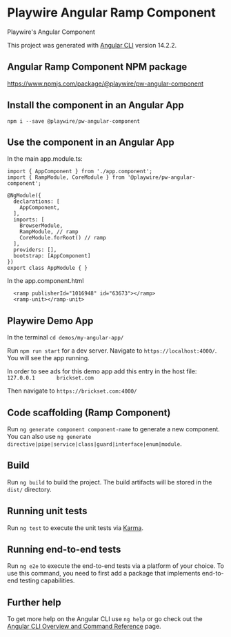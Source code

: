 # Playwire Angular Ramp Component

Playwire's Angular Component 

This project was generated with [Angular CLI](https://github.com/angular/angular-cli) version 14.2.2.

## Angular Ramp Component NPM package

https://www.npmjs.com/package/@playwire/pw-angular-component

## Install the component in an Angular App

`npm i --save @playwire/pw-angular-component`

## Use the component in an Angular App

In the main app.module.ts:
```
import { AppComponent } from './app.component';
import { RampModule, CoreModule } from '@playwire/pw-angular-component';

@NgModule({
  declarations: [
    AppComponent,
  ],
  imports: [
    BrowserModule,
    RampModule, // ramp
    CoreModule.forRoot() // ramp
  ],
  providers: [],
  bootstrap: [AppComponent]
})
export class AppModule { }
```

In the app.component.html
```
  <ramp publisherId="1016948" id="63673"></ramp>
  <ramp-unit></ramp-unit>
```

## Playwire Demo App

In the terminal `cd demos/my-angular-app/`

Run `npm run start` for a dev server. Navigate to `https://localhost:4000/`. You will see the app running.

In order to see ads for this demo app add this entry in the host file:
`127.0.0.1       brickset.com`

Then navigate to `https://brickset.com:4000/`

## Code scaffolding (Ramp Component)

Run `ng generate component component-name` to generate a new component. You can also use `ng generate directive|pipe|service|class|guard|interface|enum|module`.

## Build

Run `ng build` to build the project. The build artifacts will be stored in the `dist/` directory.

## Running unit tests

Run `ng test` to execute the unit tests via [Karma](https://karma-runner.github.io).

## Running end-to-end tests

Run `ng e2e` to execute the end-to-end tests via a platform of your choice. To use this command, you need to first add a package that implements end-to-end testing capabilities.

## Further help

To get more help on the Angular CLI use `ng help` or go check out the [Angular CLI Overview and Command Reference](https://angular.io/cli) page.

